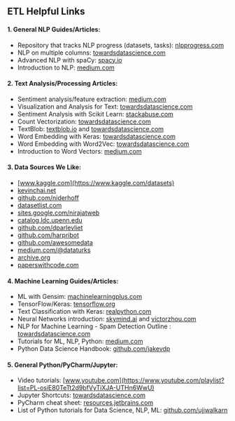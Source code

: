 
ETL Helpful Links
----------

#### 1. General NLP Guides/Articles:

- Repository that tracks NLP progress (datasets, tasks): [nlpprogress.com](http://nlpprogress.com/english/common_sense.html)
- NLP on multiple columns: [towardsdatascience.com](https://towardsdatascience.com/natural-language-processing-on-multiple-columns-in-python-554043e05308)
- Advanced NLP with spaCy: [spacy.io](https://course.spacy.io/)
- Introduction to NLP: [medium.com](https://medium.com/@ageitgey/natural-language-processing-is-fun-9a0bff37854e) 

#### 2. Text Analysis/Processing Articles:

- Sentiment analysis/feature extraction: [medium.com](https://medium.com/@annabiancajones/sentiment-analysis-on-reviews-feature-extraction-and-logistic-regression-43a29635cc81)
- Visualization and Analysis for Text: [towardsdatascience.com](https://towardsdatascience.com/a-complete-exploratory-data-analysis-and-visualization-for-text-data-29fb1b96fb6a) 
- Sentiment Analysis with Scikit Learn: [stackabuse.com](https://stackabuse.com/python-for-nlp-sentiment-analysis-with-scikit-learn/)
- Count Vectorization: [towardsdatascience.com](https://towardsdatascience.com/natural-language-processing-count-vectorization-with-scikit-learn-e7804269bb5e) 
- TextBlob: [textblob.io](https://textblob.readthedocs.io/en/dev/) and [towardsdatascience.com](https://towardsdatascience.com/having-fun-with-textblob-7e9eed783d3f) 
- Word Embedding with Keras: [towardsdatascience.com](https://towardsdatascience.com/machine-learning-word-embedding-sentiment-classification-using-keras-b83c28087456) 
- Word Embedding with Word2Vec: [towardsdatascience.com](https://towardsdatascience.com/introduction-to-word-embedding-and-word2vec-652d0c2060fa) 
- Introduction to Word Vectors: [medium.com](https://medium.com/@jayeshbahire/introduction-to-word-vectors-ea1d4e4b84bf)

#### 3. Data Sources We Like:
- [www.kaggle.com](https://www.kaggle.com/datasets)
- [kevinchai.net](http://kevinchai.net/datasets)
- [github.com/niderhoff](https://github.com/niderhoff/nlp-datasets)
- [datasetlist.com](https://www.datasetlist.com)
- [sites.google.com/nirajatweb](https://sites.google.com/site/nirajatweb/home/information-retrieval-resources)
- [catalog.ldc.upenn.edu](https://catalog.ldc.upenn.edu/byproject)
- [github.com/dparlevliet](https://github.com/dparlevliet/awesome-nlp)
- [github.com/harpribot](https://github.com/harpribot/awesome-information-retrieval#interesting-reads)
- [github.com/awesomedata](https://github.com/awesomedata/awesome-public-datasets#naturallanguage) 
- [medium.com/@dataturks](https://medium.com/@dataturks/rare-text-classification-open-datasets-9d340c8c508e)
- [archive.org](https://archive.org/details/datasets?and%5B%5D=corpus&sin=)
- [paperswithcode.com](https://paperswithcode.com/area/natural-language-processing)

#### 4. Machine Learning Guides/Articles:

- ML with Gensim: [machinelearningplus.com](https://www.machinelearningplus.com/nlp/gensim-tutorial/)
- TensorFlow/Keras: [tensorflow.org](https://www.tensorflow.org/tutorials/keras/basic_text_classification)
- Text Classification with Keras: [realpython.com](https://realpython.com/python-keras-text-classification/)
- Neural Networks introduction: [skymind.ai](https://skymind.ai/wiki/neural-network) and [victorzhou.com](https://victorzhou.com/blog/intro-to-neural-networks/)
- NLP for Machine Learning - Spam Detection Outline : [towardsdatascience.com](https://towardsdatascience.com/natural-language-processing-nlp-for-machine-learning-d44498845d5b)
- Tutorials for ML, NLP, Python: [medium.com](https://medium.com/machine-learning-in-practice/over-200-of-the-best-machine-learning-nlp-and-python-tutorials-2018-edition-dd8cf53cb7dc)
- Python Data Science Handbook: [github.com/jakevdp](https://github.com/jakevdp/PythonDataScienceHandbook)

#### 5. General Python/PyCharm/Jupyter:

- Video tutorials: [www.youtube.com](https://www.youtube.com/playlist?list=PL-osiE80TeTt2d9bfVyTiXJA-UTHn6WwU)
- Jupyter Shortcuts: [towardsdatascience.com](https://towardsdatascience.com/jypyter-notebook-shortcuts-bf0101a98330) 
- PyCharm cheat sheet: [resources.jetbrains.com](https://resources.jetbrains.com/storage/products/pycharm/docs/PyCharm_ReferenceCard_mac.pdf)
- List of Python tutorials for Data Science, NLP, ML: [github.com/ujjwalkarn](https://github.com/ujjwalkarn/DataSciencePython)
